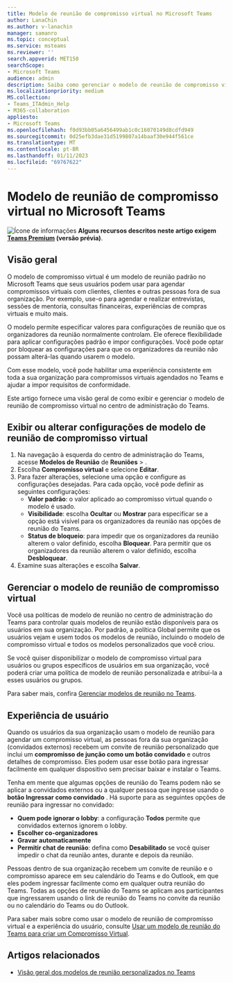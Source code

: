 ```yaml
---
title: Modelo de reunião de compromisso virtual no Microsoft Teams
author: LanaChin
ms.author: v-lanachin
manager: samanro
ms.topic: conceptual
ms.service: msteams
ms.reviewer: ''
search.appverid: MET150
searchScope:
- Microsoft Teams
audience: admin
description: Saiba como gerenciar o modelo de reunião de compromisso virtual para usuários do Teams em sua organização.
ms.localizationpriority: medium
MS.collection:
- Teams_ITAdmin_Help
- M365-collaboration
appliesto:
- Microsoft Teams
ms.openlocfilehash: f0d93bb05a6456499ab1c0c16070149d8cdfd949
ms.sourcegitcommit: 0d25efb3dae31d5199807a14baaf30e944f561ce
ms.translationtype: MT
ms.contentlocale: pt-BR
ms.lasthandoff: 01/11/2023
ms.locfileid: "69767622"
---
```

# <a name="virtual-appointment-meeting-template-in-microsoft-teams"></a>Modelo de reunião de compromisso virtual no Microsoft Teams

![Ícone](media/info.png) de informações **Alguns recursos descritos neste artigo exigem [Teams Premium](teams-add-on-licensing/licensing-enhance-teams.md) (versão prévia)**.

## <a name="overview"></a>Visão geral

O modelo de compromisso virtual é um modelo de reunião padrão no Microsoft Teams que seus usuários podem usar para agendar compromissos virtuais com clientes, clientes e outras pessoas fora de sua organização. Por exemplo, use-o para agendar e realizar entrevistas, sessões de mentoria, consultas financeiras, experiências de compras virtuais e muito mais.

O modelo permite especificar valores para configurações de reunião que os organizadores da reunião normalmente controlam. Ele oferece flexibilidade para aplicar configurações padrão e impor configurações. Você pode optar por bloquear as configurações para que os organizadores da reunião não possam alterá-las quando usarem o modelo.

Com esse modelo, você pode habilitar uma experiência consistente em toda a sua organização para compromissos virtuais agendados no Teams e ajudar a impor requisitos de conformidade.

Este artigo fornece uma visão geral de como exibir e gerenciar o modelo de reunião de compromisso virtual no centro de administração do Teams.

## <a name="view-or-change-virtual-appointment-meeting-template-settings"></a>Exibir ou alterar configurações de modelo de reunião de compromisso virtual

1. Na navegação à esquerda do centro de administração do Teams, acesse **Modelos de Reunião** de **Reuniões** > .
1. Escolha **Compromisso virtual** e selecione **Editar**.
1. Para fazer alterações, selecione uma opção e configure as configurações desejadas. Para cada opção, você pode definir as seguintes configurações:
    - **Valor padrão**: o valor aplicado ao compromisso virtual quando o modelo é usado.
    - **Visibilidade**: escolha **Ocultar** ou **Mostrar** para especificar se a opção está visível para os organizadores da reunião nas opções de reunião do Teams.
    - **Status de bloqueio**: para impedir que os organizadores da reunião alterem o valor definido, escolha **Bloquear**. Para permitir que os organizadores da reunião alterem o valor definido, escolha **Desbloquear**.
1. Examine suas alterações e escolha **Salvar**.

## <a name="manage-the-virtual-appointment-meeting-template"></a>Gerenciar o modelo de reunião de compromisso virtual

Você usa políticas de modelo de reunião no centro de administração do Teams para controlar quais modelos de reunião estão disponíveis para os usuários em sua organização. Por padrão, a política Global permite que os usuários vejam e usem todos os modelos de reunião, incluindo o modelo de compromisso virtual e todos os modelos personalizados que você criou.

Se você quiser disponibilizar o modelo de compromisso virtual para usuários ou grupos específicos de usuários em sua organização, você poderá criar uma política de modelo de reunião personalizada e atribuí-la a esses usuários ou grupos.

Para saber mais, confira [Gerenciar modelos de reunião no Teams](manage-meeting-templates.md).

## <a name="user-experience"></a>Experiência de usuário

Quando os usuários da sua organização usam o modelo de reunião para agendar um compromisso virtual, as pessoas fora da sua organização (convidados externos) recebem um convite de reunião personalizado que inclui um **compromisso de junção como um botão convidado** e outros detalhes de compromisso. Eles podem usar esse botão para ingressar facilmente em qualquer dispositivo sem precisar baixar e instalar o Teams.

Tenha em mente que algumas opções de reunião do Teams podem não se aplicar a convidados externos ou a qualquer pessoa que ingresse usando o **botão Ingressar como convidado** . Há suporte para as seguintes opções de reunião para ingressar no convidado:

- **Quem pode ignorar o lobby**: a configuração **Todos** permite que convidados externos ignorem o lobby.
- **Escolher co-organizadores**
- **Gravar automaticamente**
- **Permitir chat de reunião**: defina como **Desabilitado** se você quiser impedir o chat da reunião antes, durante e depois da reunião.

Pessoas dentro de sua organização recebem um convite de reunião e o compromisso aparece em seu calendário do Teams e do Outlook, em que eles podem ingressar facilmente como em qualquer outra reunião do Teams. Todas as opções de reunião do Teams se aplicam aos participantes que ingressarem usando o link de reunião do Teams no convite da reunião ou no calendário do Teams ou do Outlook.

Para saber mais sobre como usar o modelo de reunião de compromisso virtual e a experiência do usuário, consulte [Usar um modelo de reunião do Teams para criar um Compromisso Virtual](https://support.microsoft.com/office/6a9e8cbb-c0ed-4598-851e-3b1750a4a747).

## <a name="related-articles"></a>Artigos relacionados

- [Visão geral dos modelos de reunião personalizados no Teams](custom-meeting-templates-overview.md)
